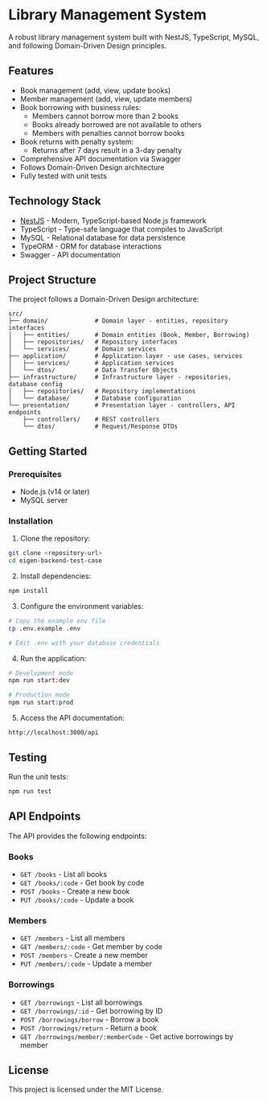 # Library Management System

A robust library management system built with NestJS, TypeScript, MySQL, and following Domain-Driven Design principles.

## Features

- Book management (add, view, update books)
- Member management (add, view, update members)
- Book borrowing with business rules:
  - Members cannot borrow more than 2 books
  - Books already borrowed are not available to others
  - Members with penalties cannot borrow books
- Book returns with penalty system:
  - Returns after 7 days result in a 3-day penalty
- Comprehensive API documentation via Swagger
- Follows Domain-Driven Design architecture
- Fully tested with unit tests

## Technology Stack

- [NestJS](https://nestjs.com/) - Modern, TypeScript-based Node.js framework
- TypeScript - Type-safe language that compiles to JavaScript
- MySQL - Relational database for data persistence
- TypeORM - ORM for database interactions
- Swagger - API documentation

## Project Structure

The project follows a Domain-Driven Design architecture:

```
src/
├── domain/             # Domain layer - entities, repository interfaces
│   ├── entities/       # Domain entities (Book, Member, Borrowing)
│   ├── repositories/   # Repository interfaces
│   └── services/       # Domain services
├── application/        # Application layer - use cases, services
│   ├── services/       # Application services
│   └── dtos/           # Data Transfer Objects
├── infrastructure/     # Infrastructure layer - repositories, database config
│   ├── repositories/   # Repository implementations
│   └── database/       # Database configuration
└── presentation/       # Presentation layer - controllers, API endpoints
    ├── controllers/    # REST controllers
    └── dtos/           # Request/Response DTOs
```

## Getting Started

### Prerequisites

- Node.js (v14 or later)
- MySQL server

### Installation

1. Clone the repository:
```bash
git clone <repository-url>
cd eigen-backend-test-case
```

2. Install dependencies:
```bash
npm install
```

3. Configure the environment variables:
```bash
# Copy the example env file
cp .env.example .env

# Edit .env with your database credentials
```

4. Run the application:
```bash
# Development mode
npm run start:dev

# Production mode
npm run start:prod
```

5. Access the API documentation:
```
http://localhost:3000/api
```

## Testing

Run the unit tests:
```bash
npm run test
```

## API Endpoints

The API provides the following endpoints:

### Books
- `GET /books` - List all books
- `GET /books/:code` - Get book by code
- `POST /books` - Create a new book
- `PUT /books/:code` - Update a book

### Members
- `GET /members` - List all members
- `GET /members/:code` - Get member by code
- `POST /members` - Create a new member
- `PUT /members/:code` - Update a member

### Borrowings
- `GET /borrowings` - List all borrowings
- `GET /borrowings/:id` - Get borrowing by ID
- `POST /borrowings/borrow` - Borrow a book
- `POST /borrowings/return` - Return a book
- `GET /borrowings/member/:memberCode` - Get active borrowings by member

## License

This project is licensed under the MIT License.

